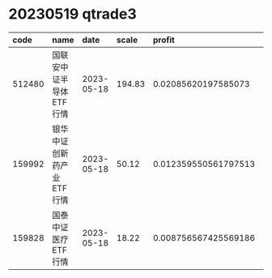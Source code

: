 
# 20230519 qtrade3
 | code | name | date | scale | profit | pattern | success_rate | success_cnt | fund_cnt | 
 | :----- | :----- | :----- | :----- | :----- | :----- | :----- | :----- | :----- | 
 | 512480 | 国联安中证半导体ETF行情 | 2023-05-18 | 194.83 | 0.02085620197585073 | 111101**** | 0.9333333333333333 | 14 | 15 | 
 | 159992 | 银华中证创新药产业ETF行情 | 2023-05-18 | 50.12 | 0.012359550561797513 | 001101**** | 0.8333333333333334 | 10 | 12 | 
 | 159828 | 国泰中证医疗ETF行情 | 2023-05-18 | 18.22 | 0.008756567425569186 | 000101**** | 0.8333333333333334 | 10 | 12 | 
